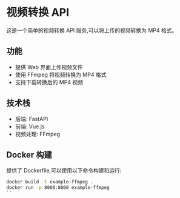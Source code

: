 
# 视频转换 API

这是一个简单的视频转换 API 服务,可以将上传的视频转换为 MP4 格式。

## 功能

- 提供 Web 界面上传视频文件
- 使用 FFmpeg 将视频转换为 MP4 格式  
- 支持下载转换后的 MP4 视频

## 技术栈

- 后端: FastAPI
- 前端: Vue.js
- 视频处理: FFmpeg

## Docker 构建

提供了 Dockerfile,可以使用以下命令构建和运行:

```sh
docker build -t example-ffmpeg .
docker run -p 8000:8000 example-ffmpeg
``
